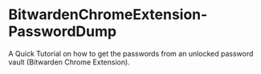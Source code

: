 # BitwardenChromeExtension-PasswordDump
A Quick Tutorial on how to get the passwords from  an unlocked password vault (Bitwarden Chrome Extension).
